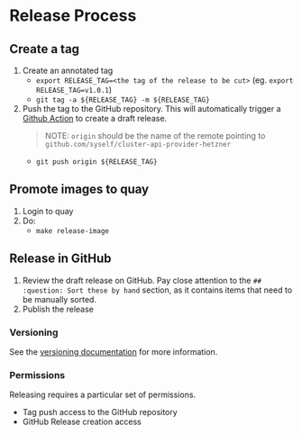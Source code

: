 # Release Process

## Create a tag

1. Create an annotated tag
   - `export RELEASE_TAG=<the tag of the release to be cut>` (eg. `export RELEASE_TAG=v1.0.1`)
   - `git tag -a ${RELEASE_TAG} -m ${RELEASE_TAG}`
2. Push the tag to the GitHub repository. This will automatically trigger a [Github Action](https://github.com/kubernetes-sigs/cluster-api/actions) to create a draft release.
   > NOTE: `origin` should be the name of the remote pointing to `github.com/syself/cluster-api-provider-hetzner`
   - `git push origin ${RELEASE_TAG}`

## Promote images to quay

1. Login to quay
2. Do:
   - `make release-image`


## Release in GitHub

1. Review the draft release on GitHub. Pay close attention to the `## :question: Sort these by hand` section, as it contains items that need to be manually sorted.
1. Publish the release

### Versioning

See the [versioning documentation](./../../CONTRIBUTING.md#versioning) for more information.

### Permissions

Releasing requires a particular set of permissions.

* Tag push access to the GitHub repository
* GitHub Release creation access
